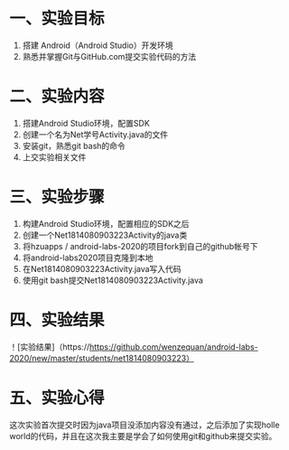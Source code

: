 # 一、实验目标 #

1. 搭建 Android（Android Studio）开发环境
2. 熟悉并掌握Git与GitHub.com提交实验代码的方法

# 二、实验内容 #

1. 搭建Android Studio环境，配置SDK  
2. 创建一个名为Net学号Activity.java的文件  
3. 安装git，熟悉git bash的命令  
4. 上交实验相关文件

# 三、实验步骤 #

1. 构建Android Studio环境，配置相应的SDK之后  
2. 创建一个Net1814080903223Activity的java类  
3. 将hzuapps / android-labs-2020的项目fork到自己的github帐号下  
4. 将android-labs2020项目克隆到本地  
5. 在Net1814080903223Activity.java写入代码  
6. 使用git bash提交Net1814080903223Activity.java  
# 四、实验结果 #
！[实验结果]（https://https://github.com/wenzequan/android-labs-2020/new/master/students/net1814080903223）
# 五、实验心得 #
 这次实验首次提交时因为java项目没添加内容没有通过，之后添加了实现holle world的代码，并且在这次我主要是学会了如何使用git和github来提交实验。
